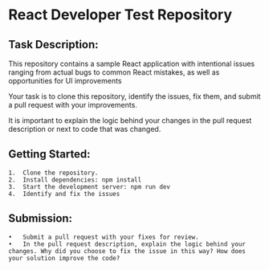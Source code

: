 # React Developer Test Repository

## Task Description:

This repository contains a sample React application with intentional issues ranging from actual bugs to common React mistakes, as well as opportunities for UI improvements

Your task is to clone this repository, identify the issues, fix them, and submit a pull request with your improvements. 

It is important to explain the logic behind your changes in the pull request description or next to code that was changed.

## Getting Started:

	1.	Clone the repository.
	2.	Install dependencies: npm install
	3.	Start the development server: npm run dev
	4.	Identify and fix the issues

## Submission:

	•	Submit a pull request with your fixes for review.
	•	In the pull request description, explain the logic behind your changes. Why did you choose to fix the issue in this way? How does your solution improve the code?



